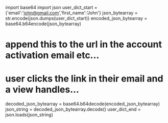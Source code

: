 import base64
import json
user_dict_start = {'email':'john@gmail.com','first_name':'John'}
json_bytearray = str.encode(json.dumps(user_dict_start))
encoded_json_bytearray = base64.b64encode(json_bytearray)
# append this to the url in the account activation email etc...
# user clicks the link in their email and a view handles...
decoded_json_bytearray = base64.b64decode(encoded_json_bytearray)
json_string = decoded_json_bytearray.decode()
user_dict_end = json.loads(json_string)

